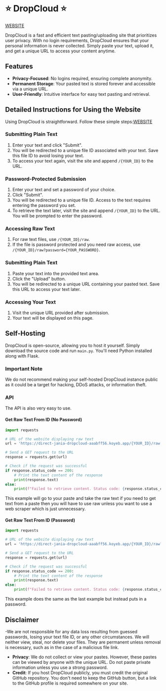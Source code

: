 # ⭐ DropCloud ⭐

[WEBSITE](https://direct-jania-dropcloud-aaabff56.koyeb.app/)

DropCloud is a fast and efficient text pasting/uploading site that prioritizes user privacy. With no login requirements, DropCloud ensures that your personal information is never collected. Simply paste your text, upload it, and get a unique URL to access your content anytime.

## Features
- **Privacy-Focused**: No logins required, ensuring complete anonymity.
- **Permanent Storage**: Your pasted text is stored forever and accessible via a unique URL.
- **User-Friendly**: Intuitive interface for easy text pasting and retrieval.

## Detailed Instructions for Using the Website
Using DropCloud is straightforward. Follow these simple steps:[WEBSITE](https://direct-jania-dropcloud-aaabff56.koyeb.app/)

### Submitting Plain Text
1. Enter your text and click "Submit".
2. You will be redirected to a unique file ID associated with your text. Save this file ID to avoid losing your text.
3. To access your text again, visit the site and append `/{YOUR_ID}` to the URL.

### Password-Protected Submission
1. Enter your text and set a password of your choice.
2. Click "Submit".
3. You will be redirected to a unique file ID. Access to the text requires entering the password you set.
4. To retrieve the text later, visit the site and append `/{YOUR_ID}` to the URL. You will be prompted to enter the password.

### Accessing Raw Text
1. For raw text files, use `/{YOUR_ID}/raw`.
2. If the file is password protected and you need raw access, use `/{YOUR_ID}/raw?password={YOUR_PASSWORD}`.

### Submitting Plain Text
1. Paste your text into the provided text area.
2. Click the "Upload" button.
3. You will be redirected to a unique URL containing your pasted text. Save this URL to access your text later.

### Accessing Your Text
1. Visit the unique URL provided after submission.
2. Your text will be displayed on this page.

## Self-Hosting

DropCloud is open-source, allowing you to host it yourself. Simply download the source code and run `main.py`. You'll need Python installed along with Flask.



### Important Note
We do not recommend making your self-hosted DropCloud instance public as it could be a target for hacking, DDoS attacks, or information theft.

### API

The API is also very easy to use.

#### Get Raw Text From ID (No Password)
```python
import requests

# URL of the website displaying raw text
url = 'https://direct-jania-dropcloud-aaabff56.koyeb.app/{YOUR_ID}/raw'  # Replace with the actual URL of your paste file

# Send a GET request to the URL
response = requests.get(url)

# Check if the request was successful
if response.status_code == 200:
    # Print the text content of the response
    print(response.text)
else:
    print(f"Failed to retrieve content. Status code: {response.status_code}")
```
This example will go to your paste and take the raw text if you need to get text from a paste then you will have to use raw unless you want to use a web scraper which is just unnecessary.
#### Get Raw Text From ID (Password)
```python
import requests

# URL of the website displaying raw text
url = 'https://direct-jania-dropcloud-aaabff56.koyeb.app/{YOUR_ID}/raw?Password={YOUR PASSWORD}'  # Replace with the actual URL of your paste file

# Send a GET request to the URL
response = requests.get(url)

# Check if the request was successful
if response.status_code == 200:
    # Print the text content of the response
    print(response.text)
else:
    print(f"Failed to retrieve content. Status code: {response.status_code}")
```
This example does the same as the last example but instead puts in a password.

## Disclaimer
-We are not responsible for any data loss resulting from guessed passwords, losing your text file ID, or any other circumstances. We will neither view, steal, nor delete your files. They are permanent unless removal is necessary, such as in the case of a malicious file link.
- **Privacy**: We do not collect or view your pastes. However, these pastes can be viewed by anyone with the unique URL. Do not paste private information unless you use a strong password.
- **Credit**: If you host DropCloud publicly, you must credit the original GitHub repository. You don't need to keep the GitHub button, but a link to the GitHub profile is required somewhere on your site.
